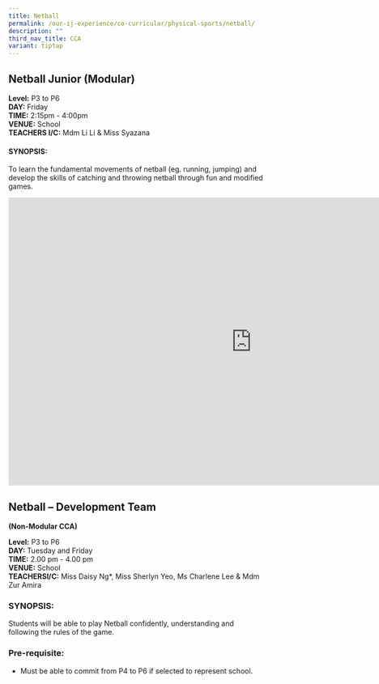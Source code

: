 ```yaml
---
title: Netball
permalink: /our-ij-experience/co-curricular/physical-sports/netball/
description: ""
third_nav_title: CCA
variant: tiptap
---
```

<h2>Netball Junior (Modular)</h2>
<p><strong>Level:</strong>&nbsp;P3 to P6
<br><strong>DAY:</strong>&nbsp;Friday
<br><strong>TIME:</strong>&nbsp;2:15pm - 4:00pm
<br><strong>VENUE:</strong>&nbsp;School
<br><strong>TEACHERS I/C:</strong>&nbsp;Mdm Li Li &amp; Miss Syazana</p>
<h4>SYNOPSIS:</h4>
<p>To learn the fundamental movements of netball (eg. running, jumping) and
develop the skills of catching and throwing netball through fun and modified
games.</p>
<div class="iframe-wrapper">
<iframe height="569" width="960" allowfullscreen="true" frameborder="0" src="https://docs.google.com/presentation/d/e/2PACX-1vRdek9LF3KfcFtSTXN6wqeWOSu4hdkiO58dn1dI9QB6jY2rE1mr3tBLDOhcbrTOqg-27q6MEEu0OW2g/embed?start=true&amp;loop=false&amp;delayms=5000"></iframe>
</div>
<h2>Netball – Development Team</h2>
<p><strong>(Non-Modular CCA)</strong>
</p>
<p><strong>Level:</strong>&nbsp;P3 to P6
<br><strong>DAY:</strong>&nbsp;Tuesday and Friday
<br><strong>TIME:</strong>&nbsp;2.00 pm - 4.00 pm
<br><strong>VENUE:</strong>&nbsp;School
<br><strong>TEACHERSI/C:</strong>&nbsp;Miss Daisy Ng*, Miss Sherlyn Yeo, Ms
Charlene Lee &amp; Mdm Zur Amira</p>
<h3>SYNOPSIS:</h3>
<p>Students will be able to play Netball confidently, understanding and following
the rules of the game.</p>
<h3>Pre-requisite:</h3>
<ul data-tight="true" class="tight">
<li>
<p>Must be able to commit from P4 to P6 if selected to represent school.</p>
</li>
</ul>
<p></p>